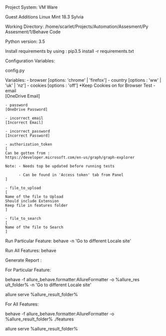 Project System:
VM Ware
<!-- VirtualBox (Version 6.0.14 r133895 (Qt5.6.2)) -->
Guest Additions
Linux Mint 18.3 Sylvia

Working Directory: 
/home/scarlet/Projects/Automation/Assesment/Py Assesment/1/Behave Code


Python version: 3.5

Install requirements by using :
pip3.5 install -r requirements.txt


Configuration Variables:

config.py

Variables:
    - browser [options: 'chrome' | 'firefox']
    - country [options : 'ww' | 'uk' | 'nz']
    - cookies [options : 'off']  *Keep Cookies on for Browser Test
    - email   
    [OneDrive Email]

    - password 
    [OneDrive Password]

    - incorrect_email 
    [Incorrect Email]

    - incorrect_password 
    [Incorrect Password]

    - authorization_token
    [
    Can be gotten from : 
    https://developer.microsoft.com/en-us/graph/graph-explorer
    
    Note: - Needs top be updated before running tests

          - Can be found in 'Access token' tab from Panel
    ]

    - file_to_upload
    [
    Name of the file to Upload 
    Should include Extension
    Keep file in features folder
    ]

    - file_to_search
    [
    Name of the file to Search
    ]

Run Particular Feature:
behave -n 'Go to different Locale site'

Run All Features:
behave

Generate Report : 

For Particular Feature:

behave -f allure_behave.formatter:AllureFormatter -o %allure_res
ult_folder% -n 'Go to different Locale site'

allure serve %allure_result_folder%


For All Features:

behave -f allure_behave.formatter:AllureFormatter -o %allure_result_folder% ./features

allure serve %allure_result_folder%